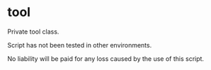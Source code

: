 # tool
Private tool class.

Script has not been tested in other environments.

No liability will be paid for any loss caused by the use of this script.
